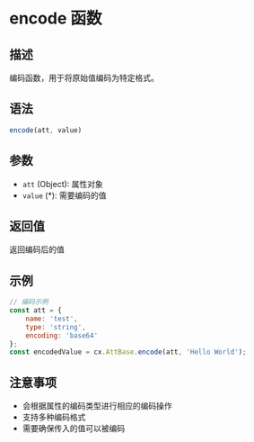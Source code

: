 # encode 函数

## 描述
编码函数，用于将原始值编码为特定格式。

## 语法
```javascript
encode(att, value)
```

## 参数
- `att` (Object): 属性对象
- `value` (*): 需要编码的值

## 返回值
返回编码后的值

## 示例
```javascript
// 编码示例
const att = {
    name: 'test',
    type: 'string',
    encoding: 'base64'
};
const encodedValue = cx.AttBase.encode(att, 'Hello World');
```

## 注意事项
- 会根据属性的编码类型进行相应的编码操作
- 支持多种编码格式
- 需要确保传入的值可以被编码